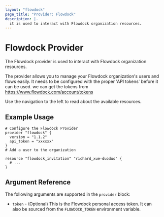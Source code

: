 ```yaml
---
layout: "flowdock"
page_title: "Provider: Flowdock"
description: |-
  it is used to interact with Flowdock organization resources.
---
```


# Flowdock Provider

The Flowdock provider is used to interact with Flowdock organization resources.

The provider allows you to manage your Flowdock organization's users and flows easily.
It needs to be configured with the proper 'API tokens' before it can be used.
we can get the tokens from https://www.flowdock.com/account/tokens

Use the navigation to the left to read about the available resources.

## Example Usage

```hcl
# Configure the Flowdock Provider
provider "flowdock" {
  version = "1.1.2"
  api_token = "xxxxxx"
}
# Add a user to the organization

resource "flowdock_invitation" "richard_xue-duoduo" {
  # ...
}

```

## Argument Reference

The following arguments are supported in the `provider` block:

* `token` - (Optional) This is the Flowdock personal access token. It can also be
  sourced from the `FLOWDOCK_TOKEN` environment variable.